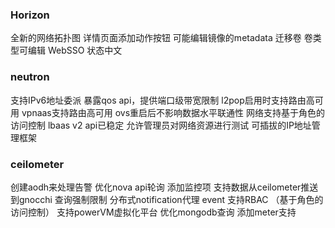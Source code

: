 ### Horizon
全新的网络拓扑图
详情页面添加动作按钮
可能编辑镜像的metadata
迁移卷
卷类型可编辑
WebSSO 
状态中文

### neutron
支持IPv6地址委派
暴露qos api，提供端口级带宽限制
l2pop启用时支持路由高可用
vpnaas支持路由高可用
ovs重启后不影响数据水平联通性
网络支持基于角色的访问控制
lbaas v2 api已稳定
允许管理员对网络资源进行测试
可插拔的IP地址管理框架

### ceilometer
创建aodh来处理告警
优化nova api轮询
添加监控项
支持数据从ceilometer推送到gnocchi
查询强制限制
分布式notification代理
event 支持RBAC （基于角色的访问控制）
支持powerVM虚拟化平台
优化mongodb查询
添加meter支持